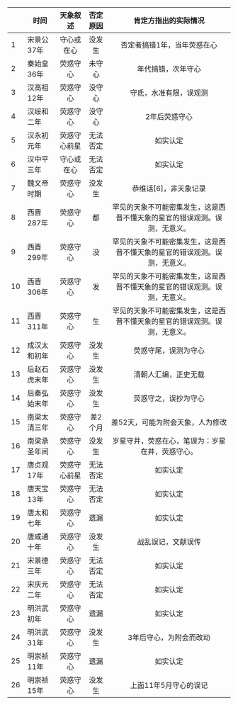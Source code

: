 |    |     时间     |   天象叙述   | 否定原因 |                            肯定方指出的实际情况                            |
|----|--------------|:------------:|:--------:|:--------------------------------------------------------------------------:|
|  1 |  宋景公37年  |  守心或在心  |  没发生  |                         否定者搞错1年，当年荧惑在心                        |
|  2 |  秦始皇36年  |   荧惑守心   |  未守心  |                             年代搞错，次年守心                             |
|  3 |  汉高祖12年  |   荧惑守心   |  没守心  |                           守氐，水准有限，误观测                           |
|  4 |  汉绥和二年  |   荧惑守心   |  没守心  |                                2年后荧惑守心                               |
|  5 |  汉永初元年  | 荧惑守心前星 | 无法否定 |                                  如实认定                                  |
|  6 |  汉中平三年  |  守心或在心  | 无法否定 |                                  如实认定                                  |
|  7 |  魏文帝时期  |   荧惑守心   |  没发生  |                            恭维话[6]，非天象记录                           |
|  8 |   西晋287年  |   荧惑守心   |    都    | 罕见的天象不可能密集发生，这是西晋不懂天象的星官的错误观测。误测，无意义。 |
|  9 |   西晋299年  |   荧惑守心   |    没    | 罕见的天象不可能密集发生，这是西晋不懂天象的星官的错误观测。误测，无意义。 |
| 10 |   西晋306年  |   荧惑守心   |    发    | 罕见的天象不可能密集发生，这是西晋不懂天象的星官的错误观测。误测，无意义。 |
| 11 |   西晋311年  |   荧惑守心   |    生    | 罕见的天象不可能密集发生，这是西晋不懂天象的星官的错误观测。误测，无意义。 |
| 12 | 成汉太和初年 |   荧惑守心   |  没发生  |                            荧惑守尾，误测为守心                            |
| 13 | 后赵石虎末年 |   荧惑守心   |  没发生  |                            清朝人汇编，正史无载                            |
| 14 | 后秦弘始末年 |   荧惑守心   |  没发生  |                            荧惑守之，误抄为守心                            |
| 15 | 南梁太清三年 |   荧惑守心   |  差2个月 |                      差52天，可能为附会天象，人为修改                      |
| 16 | 南梁承圣年间 |   荧惑守心   |  没发生  |              岁星守井，荧惑在心，笔误为：岁星在井，荧惑守心。              |
| 17 |  唐贞观17年  | 荧惑守心前星 | 无法否定 |                                  如实认定                                  |
| 18 |  唐天宝13年  |   荧惑守心   | 无法否定 |                                  如实认定                                  |
| 19 |  唐太和七年  |   荧惑守心   |   遗漏   |                                  如实认定                                  |
| 20 |  唐咸通十年  |   荧惑守心   |  没发生  |                             战乱误记，文献误传                             |
| 21 |  宋景德三年  |   荧惑守心   | 无法否定 |                                  如实认定                                  |
| 22 |  宋庆元二年  |   荧惑守心   | 无法否定 |                                  如实认定                                  |
| 23 |  明洪武初年  |   荧惑守心   |   遗漏   |                                  如实认定                                  |
| 24 |  明洪武31年  |   荧惑守心   |  没发生  |                           3年后守心，为附会而改动                          |
| 25 |  明崇祯11年  |   荧惑守心   |   遗漏   |                                  如实认定                                  |
| 26 |  明崇祯15年  |   荧惑守心   |  没发生  |                            上面11年5月守心的误记                           |
